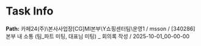 # Task Info

**Path:** 카페24(주)\본사사업장\[CG]MI본부\Y쇼핑센터팀\운영1 / msson / [340286] 본부 내 소통 (팀_파트 미팅, 대표님 미팅) _ 회의록 작성 / 2025-10-01_00-00-00

